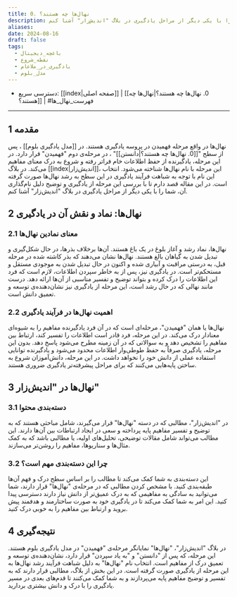 ```yaml
---
title: 0. نهال‌ها چه هستند؟
description: در "مدل یادگیری بلوم"، پس از سطح "دانستن" ، مرحله‌ی "فهمیدن" قرار دارد. در این مرحله، یادگیرنده از حفظ اطلاعات خام فراتر رفته و شروع به درک معنای مفاهیم می‌کند. در بلاگ "اندیش‌زار"، این مرحله با نام "نهال‌ها" شناخته می‌شود. انتخاب این نام با توجه به شباهت فرآیند یادگیری در این سطح به رشد نهال‌ها صورت گرفته است. در این مقاله قصد دارم تا با بررسی این مرحله از یادگیری و توضیح دلیل نام‌گذاری آن، شما را با یکی دیگر از مراحل یادگیری در بلاگ "اندیش‌زار" آشنا کنم.
aliases: 
date: 2024-08-16
draft: false
tags:
  - باغچه_دیجیتال
  - نقطه_شروع
  - یادگیری_در_ملاعام
  - مدل_بلوم
---
```

- دسترسی سریع: [[index|صفحه اصلی]] | [[0. نهال‌ها چه هستند؟|نهال‌ها چه هستند؟]] | #فهرست_نهال_ها
---
## 1 مقدمه

نهال‌ها در واقع مرحله فهمیدن در پروسه یادگیری هستند. در [[مدل یادگیری بلوم]] ، پس از سطح "[[0. نهال‌ها چه هستند؟|دانستن]]" ، در مرحله‌ی دوم "فهمیدن" قرار دارد. در این مرحله، یادگیرنده از حفظ اطلاعات خام فراتر رفته و شروع به درک معنای مفاهیم می‌کند. در بلاگ [[index|اندیش‌زار]]، این مرحله با نام نهال‌ها شناخته می‌شود. انتخاب این نام با توجه به شباهت فرآیند یادگیری در این سطح به رشد نهال‌ها صورت گرفته است. در این مقاله قصد دارم تا با بررسی این مرحله از یادگیری و توضیح دلیل نام‌گذاری آن، شما را با یکی دیگر از مراحل یادگیری در بلاگ "اندیش‌زار" آشنا کنم.

## 2 نهال‌ها: نماد و نقش آن در یادگیری

### 2.1 معنای نمادین نهال‌ها

نهال‌ها، نماد رشد و آغاز بلوغ در یک باغ هستند. آن‌ها برخلاف بذرها، در حال شکل‌گیری و تبدیل شدن به گیاهان بالغ هستند. نهال‌ها نشان می‌دهند که بذر کاشته شده در مرحله قبل، به درستی مراقبت و آبیاری شده و اکنون در حال تبدیل شدن به موجودی مستقل و مستحکم‌تر است. در یادگیری نیز، پس از به خاطر سپردن اطلاعات، لازم است که فرد این اطلاعات را درک کرده و بتواند توضیح و تفسیر مناسبی از آن‌ها ارائه دهد. درست مانند نهالی که در حال رشد است، این مرحله از یادگیری نیز نشان‌دهنده‌ی توسعه و تعمیق دانش است.

### 2.2 اهمیت نهال‌ها در فرآیند یادگیری

نهال‌ها یا همان "فهمیدن"، مرحله‌ای است که در آن فرد یادگیرنده مفاهیم را به شیوه‌ای معنادار درک می‌کند. در این مرحله، فرد قادر است اطلاعات را تفسیر کند، ارتباط بین مفاهیم را تشخیص دهد و به سوالاتی که در آن زمینه مطرح می‌شود پاسخ دهد. بدون این مرحله، یادگیری صرفاً به حفظ طوطی‌وار اطلاعات محدود می‌شود و یادگیرنده توانایی استفاده عملی از دانش خود را نخواهد داشت. در این مرحله، دانش‌آموزان شروع به ساختن پایه‌هایی می‌کنند که برای مراحل پیشرفته‌تر یادگیری ضروری هستند.

## 3 نهال‌ها در "اندیش‌زار"

### 3.1 دسته‌بندی محتوا

در "اندیش‌زار"، مطالبی که در دسته "نهال‌ها" قرار می‌گیرند، شامل مباحثی هستند که به توضیح و تفسیر مفاهیم پایه پرداخته و سعی در ایجاد ارتباطات بین آن‌ها دارند. این مطالب می‌تواند شامل مقالات توضیحی، تحلیل‌های اولیه، یا مطالبی باشد که به کمک مثال‌ها و سناریوها، مفاهیم را روشن‌تر می‌سازند.

### 3.2 چرا این دسته‌بندی مهم است؟

این دسته‌بندی به شما کمک می‌کند تا مطالب را بر اساس سطح درک و فهم آن‌ها طبقه‌بندی کنید. با مشخص کردن مطالبی که در مرحله‌ی "نهال‌ها" قرار دارند، شما می‌توانید به سادگی به مفاهیمی که به درک عمیق‌تر از دانش نیاز دارند دسترسی پیدا کنید. این امر به شما کمک می‌کند تا در یادگیری خود به صورت ساختارمند و هدفمند پیش بروید و ارتباط بین مفاهیم را به خوبی درک کنید.

## 4 نتیجه‌گیری

در بلاگ "اندیش‌زار"، "نهال‌ها" نمایانگر مرحله‌ی "فهمیدن" در مدل یادگیری بلوم هستند. این مرحله، که پس از "دانستن" و "به یاد سپردن" قرار دارد، نشان‌دهنده‌ی توسعه و تعمیق درک از مفاهیم است. انتخاب نام "نهال‌ها" به دلیل شباهت فرآیند رشد نهال‌ها به این مرحله از یادگیری صورت گرفته است. در این بخش از بلاگ، مطالبی قرار دارند که به تفسیر و توضیح مفاهیم پایه می‌پردازند و به شما کمک می‌کنند تا قدم‌های بعدی در مسیر یادگیری را با درک و دانش بیشتری بردارید.